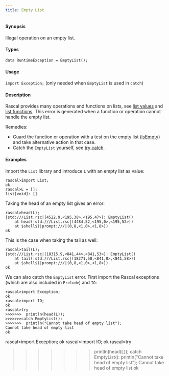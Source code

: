 ```yaml
---
title: Empty List
---
```


#### Synopsis

Illegal operation on an empty list.

#### Types

`data RuntimeException = EmptyList();`
       
#### Usage

`import Exception;` (only needed when `EmptyList` is used in `catch`)

#### Description

Rascal provides many operations and functions on lists, see [list values](../../../Rascal/Expressions/Values/List/index.md) 
and [list functions](../../../Library/List.md).
This error is generated when a function or operation cannot handle the empty list.

Remedies:

* Guard the function or operation with a test on the empty list ([isEmpty](../../../Library/List.md#List-isEmpty)) and 
  take alternative action in that case.
* Catch the `EmptyList` yourself, see [try catch](../../../Rascal/Statements/TryCatch/index.md).


#### Examples

Import the `List` library and introduce `L` with an empty list as value:

```rascal-shell ,error
rascal>import List;
ok
rascal>L = [];
list[void]: []
```
Taking the head of an empty list gives an error:

```rascal-shell ,continue,error
rascal>head(L);
|std:///List.rsc|(4522,9,<195,38>,<195,47>): EmptyList()
	at head(|std:///List.rsc|(4484,52,<195,0>,<195,52>))
	at $shell$(|prompt:///|(0,8,<1,0>,<1,8>))
ok
```
This is the case when taking the tail as well:

```rascal-shell ,continue,error
rascal>tail(L);
|std:///List.rsc|(18315,9,<841,44>,<841,53>): EmptyList()
	at tail(|std:///List.rsc|(18271,58,<841,0>,<841,58>))
	at $shell$(|prompt:///|(0,8,<1,0>,<1,8>))
ok
```
We can also catch the `EmptyList` error. First import the Rascal exceptions (which are also included in `Prelude`)
and `IO`:

```rascal-shell ,continue,error
rascal>import Exception;
ok
rascal>import IO;
ok
rascal>try 
>>>>>>>  println(head(L)); 
>>>>>>>catch EmptyList(): 
>>>>>>>  println("Cannot take head of empty list");
Cannot take head of empty list
ok
```


rascal>import Exception;
ok
rascal>import IO;
ok
rascal>try 
>>>>>>>  println(head(L)); 
>>>>>>>catch EmptyList(): 
>>>>>>>  println("Cannot take head of empty list");
Cannot take head of empty list
ok
```


